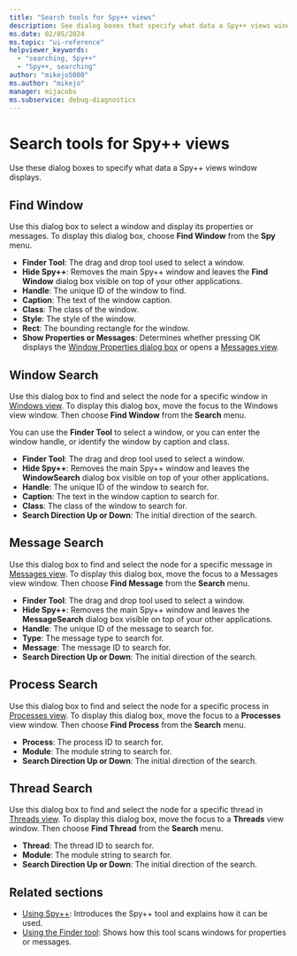 ```yaml
---
title: "Search tools for Spy++ views"
description: See dialog boxes that specify what data a Spy++ views window display. Dialog boxes include Find Window, Window Search, Message Search, Process Search, and Thread Search.
ms.date: 02/05/2024
ms.topic: "ui-reference"
helpviewer_keywords:
  - "searching, Spy++"
  - "Spy++, searching"
author: "mikejo5000"
ms.author: "mikejo"
manager: mijacobs
ms.subservice: debug-diagnostics
---
```


# Search tools for Spy++ views

Use these dialog boxes to specify what data a Spy++ views window displays.

## Find Window

Use this dialog box to select a window and display its properties or messages. To display this dialog box, choose **Find Window** from the **Spy** menu.

- **Finder Tool**: The drag and drop tool used to select a window.
- **Hide Spy++**: Removes the main Spy++ window and leaves the **Find Window** dialog box visible on top of your other applications.
- **Handle**: The unique ID of the window to find.
- **Caption**: The text of the window caption.
- **Class**: The class of the window.
- **Style**: The style of the window.
- **Rect**: The bounding rectangle for the window.
- **Show Properties or Messages**: Determines whether pressing OK displays the [Window Properties dialog box](window-properties-dialog-box.md) or opens a [Messages view](messages-view.md).

## Window Search

Use this dialog box to find and select the node for a specific window in [Windows view](windows-view.md). To display this dialog box, move the focus to the Windows view window. Then choose **Find Window** from the **Search** menu.

You can use the **Finder Tool** to select a window, or you can enter the window handle, or identify the window by caption and class.

- **Finder Tool**: The drag and drop tool used to select a window.
- **Hide Spy++**: Removes the main Spy++ window and leaves the **WindowSearch** dialog box visible on top of your other applications.
- **Handle**: The unique ID of the window to search for.
- **Caption**: The text in the window caption to search for.
- **Class**: The class of the window to search for.
- **Search Direction Up or Down**: The initial direction of the search.

## Message Search

Use this dialog box to find and select the node for a specific message in [Messages view](messages-view.md). To display this dialog box, move the focus to a Messages view window. Then choose **Find Message** from the **Search** menu.

- **Finder Tool**: The drag and drop tool used to select a window.
- **Hide Spy++**: Removes the main Spy++ window and leaves the **MessageSearch** dialog box visible on top of your other applications.
- **Handle**: The unique ID of the message to search for.
- **Type**: The message type to search for.
- **Message**: The message ID to search for.
- **Search Direction Up or Down**: The initial direction of the search.

## Process Search

Use this dialog box to find and select the node for a specific process in [Processes view](processes-view.md). To display this dialog box, move the focus to a **Processes** view window. Then choose **Find Process** from the **Search** menu.

- **Process**: The process ID to search for.
- **Module**: The module string to search for.
- **Search Direction Up or Down**: The initial direction of the search.

## Thread Search

Use this dialog box to find and select the node for a specific thread in [Threads view](threads-view.md). To display this dialog box, move the focus to a **Threads** view window. Then choose **Find Thread** from the **Search** menu.

- **Thread**: The thread ID to search for.
- **Module**: The module string to search for.
- **Search Direction Up or Down**: The initial direction of the search.

## Related sections

- [Using Spy++](using-spy-increment.md): Introduces the Spy++ tool and explains how it can be used.
- [Using the Finder tool](how-to-use-windows-view.md#use-the-finder-tool): Shows how this tool scans windows for properties or messages.
